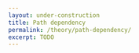 ```yaml
---
layout: under-construction
title: Path dependency
permalink: /theory/path-dependency/
excerpt: TODO
---
```

